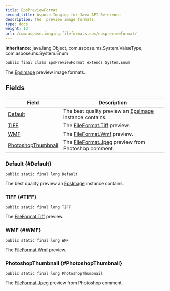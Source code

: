 ```yaml
---
title: EpsPreviewFormat
second_title: Aspose.Imaging for Java API Reference
description: The  preview image formats.
type: docs
weight: 13
url: /com.aspose.imaging.fileformats.eps/epspreviewformat/
---
```

**Inheritance:**
java.lang.Object, com.aspose.ms.System.ValueType, com.aspose.ms.System.Enum
```
public final class EpsPreviewFormat extends System.Enum
```

The [EpsImage](../../com.aspose.imaging.fileformats.eps/epsimage) preview image formats.
## Fields

| Field | Description |
| --- | --- |
| [Default](#Default) | The best quality preview an [EpsImage](../../com.aspose.imaging.fileformats.eps/epsimage) instance contains. |
| [TIFF](#TIFF) | The [FileFormat.Tiff](../../com.aspose.imaging/fileformat\#Tiff) preview. |
| [WMF](#WMF) | The [FileFormat.Wmf](../../com.aspose.imaging/fileformat\#Wmf) preview. |
| [PhotoshopThumbnail](#PhotoshopThumbnail) | The [FileFormat.Jpeg](../../com.aspose.imaging/fileformat\#Jpeg) preview from Photoshop comment. |
### Default {#Default}
```
public static final long Default
```


The best quality preview an [EpsImage](../../com.aspose.imaging.fileformats.eps/epsimage) instance contains.

### TIFF {#TIFF}
```
public static final long TIFF
```


The [FileFormat.Tiff](../../com.aspose.imaging/fileformat\#Tiff) preview.

### WMF {#WMF}
```
public static final long WMF
```


The [FileFormat.Wmf](../../com.aspose.imaging/fileformat\#Wmf) preview.

### PhotoshopThumbnail {#PhotoshopThumbnail}
```
public static final long PhotoshopThumbnail
```


The [FileFormat.Jpeg](../../com.aspose.imaging/fileformat\#Jpeg) preview from Photoshop comment.

